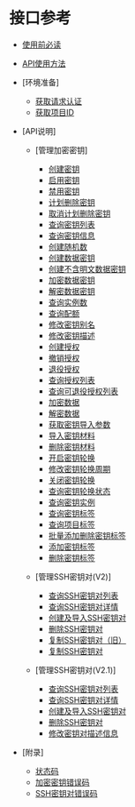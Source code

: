 # 接口参考

-   [使用前必读](使用前必读.md)
-   [API使用方法](API使用方法.md)
-   [环境准备]
    -   [获取请求认证](获取请求认证.md)
    -   [获取项目ID](获取项目ID.md)

-   [API说明]
    -   [管理加密密钥]
        -   [创建密钥](创建密钥.md)
        -   [启用密钥](启用密钥.md)
        -   [禁用密钥](禁用密钥.md)
        -   [计划删除密钥](计划删除密钥.md)
        -   [取消计划删除密钥](取消计划删除密钥.md)
        -   [查询密钥列表](查询密钥列表.md)
        -   [查询密钥信息](查询密钥信息.md)
        -   [创建随机数](创建随机数.md)
        -   [创建数据密钥](创建数据密钥.md)
        -   [创建不含明文数据密钥](创建不含明文数据密钥.md)
        -   [加密数据密钥](加密数据密钥.md)
        -   [解密数据密钥](解密数据密钥.md)
        -   [查询实例数](查询实例数.md)
        -   [查询配额](查询配额.md)
        -   [修改密钥别名](修改密钥别名.md)
        -   [修改密钥描述](修改密钥描述.md)
        -   [创建授权](创建授权.md)
        -   [撤销授权](撤销授权.md)
        -   [退役授权](退役授权.md)
        -   [查询授权列表](查询授权列表.md)
        -   [查询可退役授权列表](查询可退役授权列表.md)
        -   [加密数据](加密数据.md)
        -   [解密数据](解密数据.md)
        -   [获取密钥导入参数](获取密钥导入参数.md)
        -   [导入密钥材料](导入密钥材料.md)
        -   [删除密钥材料](删除密钥材料.md)
        -   [开启密钥轮换](开启密钥轮换.md)
        -   [修改密钥轮换周期](修改密钥轮换周期.md)
        -   [关闭密钥轮换](关闭密钥轮换.md)
        -   [查询密钥轮换状态](查询密钥轮换状态.md)
        -   [查询密钥实例](查询密钥实例.md)
        -   [查询密钥标签](查询密钥标签.md)
        -   [查询项目标签](查询项目标签.md)
        -   [批量添加删除密钥标签](批量添加删除密钥标签.md)
        -   [添加密钥标签](添加密钥标签.md)
        -   [删除密钥标签](删除密钥标签.md)

    -   [管理SSH密钥对\(V2\)]
        -   [查询SSH密钥对列表](查询SSH密钥对列表(V2).md)
        -   [查询SSH密钥对详情](查询SSH密钥对详情(V2).md)
        -   [创建及导入SSH密钥对](创建及导入SSH密钥对(V2).md)
        -   [删除SSH密钥对](删除SSH密钥对(V2).md)
        -   [复制SSH密钥对（旧）](复制SSH密钥对（旧）.md)
        -   [复制SSH密钥对](复制SSH密钥对.md)

    -   [管理SSH密钥对\(V2.1\)]
        -   [查询SSH密钥对列表](查询SSH密钥对列表(V2-1).md)
        -   [查询SSH密钥对详情](查询SSH密钥对详情(V2-1).md)
        -   [创建及导入SSH密钥对](创建及导入SSH密钥对(V2-1).md)
        -   [删除SSH密钥对](删除SSH密钥对(V2-1).md)
        -   [修改密钥对描述信息](修改密钥对描述信息.md)


-   [附录]
    -   [状态码](状态码.md)
    -   [加密密钥错误码](加密密钥错误码.md)
    -   [SSH密钥对错误码](SSH密钥对错误码.md)

